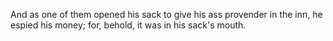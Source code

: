 And as one of them opened his sack to give his ass provender in the inn, he espied his money; for, behold, it was in his sack's mouth.

